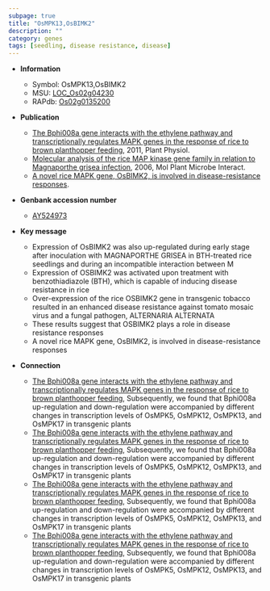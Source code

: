```yaml
---
subpage: true
title: "OsMPK13,OsBIMK2"
description: ""
category: genes
tags: [seedling, disease resistance, disease]
---
```


* **Information**  
    + Symbol: OsMPK13,OsBIMK2  
    + MSU: [LOC_Os02g04230](http://rice.plantbiology.msu.edu/cgi-bin/ORF_infopage.cgi?orf=LOC_Os02g04230)  
    + RAPdb: [Os02g0135200](http://rapdb.dna.affrc.go.jp/viewer/gbrowse_details/irgsp1?name=Os02g0135200)  

* **Publication**  
    + [The Bphi008a gene interacts with the ethylene pathway and transcriptionally regulates MAPK genes in the response of rice to brown planthopper feeding](http://www.ncbi.nlm.nih.gov/pubmed?term=The+Bphi008a+gene+interacts+with+the+ethylene+pathway+and+transcriptionally+regulates+MAPK+genes+in+the+response+of+rice+to+brown+planthopper+feeding%5BTitle%5D), 2011, Plant Physiol.
    + [Molecular analysis of the rice MAP kinase gene family in relation to Magnaporthe grisea infection](http://www.ncbi.nlm.nih.gov/pubmed?term=Molecular+analysis+of+the+rice+MAP+kinase+gene+family+in+relation+to+Magnaporthe+grisea+infection%5BTitle%5D), 2006, Mol Plant Microbe Interact.
    + [A novel rice MAPK gene, OsBIMK2, is involved in disease-resistance responses](Stuttg).

* **Genbank accession number**  
    + [AY524973](http://www.ncbi.nlm.nih.gov/nuccore/AY524973)

* **Key message**  
    + Expression of OsBIMK2 was also up-regulated during early stage after inoculation with MAGNAPORTHE GRISEA in BTH-treated rice seedlings and during an incompatible interaction between M
    + Expression of OSBIMK2 was activated upon treatment with benzothiadiazole (BTH), which is capable of inducing disease resistance in rice
    + Over-expression of the rice OSBIMK2 gene in transgenic tobacco resulted in an enhanced disease resistance against tomato mosaic virus and a fungal pathogen, ALTERNARIA ALTERNATA
    + These results suggest that OSBIMK2 plays a role in disease resistance responses
    + A novel rice MAPK gene, OsBIMK2, is involved in disease-resistance responses

* **Connection**  
    + [The Bphi008a gene interacts with the ethylene pathway and transcriptionally regulates MAPK genes in the response of rice to brown planthopper feeding](http://www.ncbi.nlm.nih.gov/pubmed?term=The+Bphi008a+gene+interacts+with+the+ethylene+pathway+and+transcriptionally+regulates+MAPK+genes+in+the+response+of+rice+to+brown+planthopper+feeding%5BTitle%5D), Subsequently, we found that Bphi008a up-regulation and down-regulation were accompanied by different changes in transcription levels of OsMPK5, OsMPK12, OsMPK13, and OsMPK17 in transgenic plants
    + [The Bphi008a gene interacts with the ethylene pathway and transcriptionally regulates MAPK genes in the response of rice to brown planthopper feeding](http://www.ncbi.nlm.nih.gov/pubmed?term=The+Bphi008a+gene+interacts+with+the+ethylene+pathway+and+transcriptionally+regulates+MAPK+genes+in+the+response+of+rice+to+brown+planthopper+feeding%5BTitle%5D), Subsequently, we found that Bphi008a up-regulation and down-regulation were accompanied by different changes in transcription levels of OsMPK5, OsMPK12, OsMPK13, and OsMPK17 in transgenic plants
    + [The Bphi008a gene interacts with the ethylene pathway and transcriptionally regulates MAPK genes in the response of rice to brown planthopper feeding](http://www.ncbi.nlm.nih.gov/pubmed?term=The+Bphi008a+gene+interacts+with+the+ethylene+pathway+and+transcriptionally+regulates+MAPK+genes+in+the+response+of+rice+to+brown+planthopper+feeding%5BTitle%5D), Subsequently, we found that Bphi008a up-regulation and down-regulation were accompanied by different changes in transcription levels of OsMPK5, OsMPK12, OsMPK13, and OsMPK17 in transgenic plants
    + [The Bphi008a gene interacts with the ethylene pathway and transcriptionally regulates MAPK genes in the response of rice to brown planthopper feeding](http://www.ncbi.nlm.nih.gov/pubmed?term=The+Bphi008a+gene+interacts+with+the+ethylene+pathway+and+transcriptionally+regulates+MAPK+genes+in+the+response+of+rice+to+brown+planthopper+feeding%5BTitle%5D), Subsequently, we found that Bphi008a up-regulation and down-regulation were accompanied by different changes in transcription levels of OsMPK5, OsMPK12, OsMPK13, and OsMPK17 in transgenic plants




